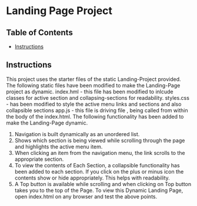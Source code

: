 # Landing Page Project

## Table of Contents

* [Instructions](#instructions)

## Instructions

This project uses the starter files of the static Landing-Project provided. The following static files have been modified to make the Landing-Page project as dynamic.
index.hml - this file has been modified to inlcude classes for active section and collapsing-sections for readability.
styles.css - has been modified to style the active menu links and sections and also collapsible sections 
app.js - this file is driving file , being called from within the body of the index.html. The following functionality has been added to
make the Landing-Page dynamic.
1. Navigation is built dynamically as an unordered list.
2. Shows which  section is being viewed while scrolling through the page and highlights the active menu item.
3. When clicking an item from the navigation menu, the link scrolls to the appropriate section.
4. To view the contents of Each Section, a collapsible functionality has been added to each section. If you click on the plus or
minus icon the contents show or hide appropriately. This helps with readability.
5. A Top button is available while scrolling and when clicking on Top button takes you to the top of the Page.
To view this Dynamic Landing Page, open index.html on any browser and test the above points.
